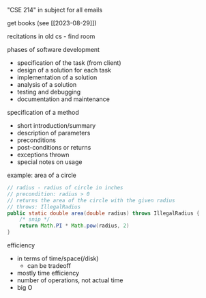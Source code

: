 "CSE 214" in subject for all emails

get books (see [[2023-08-29]])

recitations in old cs - find room


phases of software development
- specification of the task (from client)
- design of a solution for each task
- implementation of a solution
- analysis of a solution
- testing and debugging
- documentation and maintenance

specification of a method
- short introduction/summary
- description of parameters
- preconditions
- post-conditions or returns
- exceptions thrown
- special notes on usage

example: area of a circle
```java
// radius - radius of circle in inches
// precondition: radius > 0
// returns the area of the circle with the given radius
// throws: IllegalRadius
public static double area(double radius) throws IllegalRadius {
	/* snip */
	return Math.PI * Math.pow(radius, 2)
}
```

efficiency
- in terms of time/space(/disk)
	- can be tradeoff
- mostly time efficiency
- number of operations, not actual time
- big O